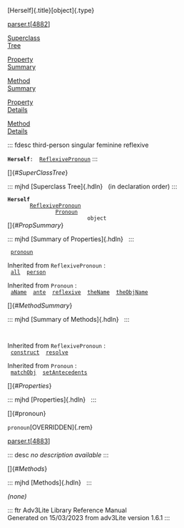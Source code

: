 [Herself]{.title}[object]{.type}

[parser.t](../file/parser.t.html)\[[4882](../source/parser.t.html#4882)\]

[Superclass\
Tree](#_SuperClassTree_)

[Property\
Summary](#_PropSummary_)

[Method\
Summary](#_MethodSummary_)

[Property\
Details](#_Properties_)

[Method\
Details](#_Methods_)

::: fdesc
third-person singular feminine reflexive

**`Herself`**` :   `[`ReflexivePronoun`](../object/ReflexivePronoun.html)
:::

[]{#_SuperClassTree_}

::: mjhd
[Superclass Tree]{.hdln}   (in declaration order)
:::

**`Herself`**\
`         `[`ReflexivePronoun`](../object/ReflexivePronoun.html)\
`                 `[`Pronoun`](../object/Pronoun.html)\
`                         object`\
[]{#_PropSummary_}

::: mjhd
[Summary of Properties]{.hdln}  
:::

` `[`pronoun`](#pronoun)`  `

Inherited from `ReflexivePronoun` :\
` `[`all`](../object/ReflexivePronoun.html#all)`  `[`person`](../object/ReflexivePronoun.html#person)`  `

Inherited from `Pronoun` :\
` `[`aName`](../object/Pronoun.html#aName)`  `[`ante`](../object/Pronoun.html#ante)`  `[`reflexive`](../object/Pronoun.html#reflexive)`  `[`theName`](../object/Pronoun.html#theName)`  `[`theObjName`](../object/Pronoun.html#theObjName)`  `

[]{#_MethodSummary_}

::: mjhd
[Summary of Methods]{.hdln}  
:::

` `

Inherited from `ReflexivePronoun` :\
` `[`construct`](../object/ReflexivePronoun.html#construct)`  `[`resolve`](../object/ReflexivePronoun.html#resolve)`  `

Inherited from `Pronoun` :\
` `[`matchObj`](../object/Pronoun.html#matchObj)`  `[`setAntecedents`](../object/Pronoun.html#setAntecedents)`  `

[]{#_Properties_}

::: mjhd
[Properties]{.hdln}  
:::

[]{#pronoun}

`pronoun`[OVERRIDDEN]{.rem}

[parser.t](../file/parser.t.html)\[[4883](../source/parser.t.html#4883)\]

::: desc
*no description available*
:::

[]{#_Methods_}

::: mjhd
[Methods]{.hdln}  
:::

*(none)*

::: ftr
Adv3Lite Library Reference Manual\
Generated on 15/03/2023 from adv3Lite version 1.6.1
:::
